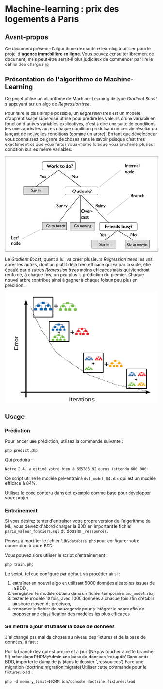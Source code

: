 # Machine-learning : prix des logements à Paris

## Avant-propos

Ce document présente l'algortihme de machine learning à utiliser pour le projet d'**agence immobilière en ligne**. Vous pouvez consulter librement ce document, mais peut-être serait-il plus judicieux de commencer par lire le cahier des charges [ici](./cahier-des-charges.md)


## Présentation de l'algorithme de Machine-Learning

Ce projet utilise un algorithme de Machine-Learning de type *Gradient Boost* s'appuyant sur un algo de *Regression tree*. 

Pour faire le plus simple possible, un *Regression tree* est un modèle d'apprentissage supervisé utilisé pour prédire les valeurs d'une variable en fonction d'autres variables explicatives, c'est à dire une suite de conditions les unes après les autres chaque condition produisant un certain résultat ou lançant de nouvelles conditions (comme un arbre). En tant que développeur vous connaissez ce genre de choses sans le savoir puisque c'est très exactement ce que vous faites vous-même lorsque vous enchainé plusieur condition sur les même variables.

 ![Schématisation d'un algorithme de type "Regression Tree"](./_ressources/images/regressiontree.jpg)

Le *Gradient Boost*, quant à lui, va créer plusieurs *Regression trees* les uns après les autres, dont un plutôt déjà bien efficace qui va par la suite, être épaulé par d'autres *Regression trees* moins efficaces mais qui viendront renforcé, à chaque fois, un peu plus la prédiction du premier. Chaque nouvel arbre contribue ainsi à gagner à chaque foisun peu plus en précision.

 ![Schématisation d'un algorithme de type "Gradient Boost"](./_ressources/images/gradient-boost.png)
## Usage

### Prédiction

Pour lancer une prédiction, utilisez la commande suivante :

```shell
php predict.php
```

Qui produira :

```shell
Notre I.A. a estimé votre bien à 555783.92 euros (attendu 600 000)
```

Ce script utilise le modèle pré-entraîné `dvf_model_84.rbx` qui est un modèle efficace à 84%.

Utilisez le code contenu dans cet exemple comme base pour développer votre projet.

### Entraînement

Si vous désirez tenter d'entraîner votre propre version de l'algorithme de ML, vous devrez d'abord charger la BDD en important le fichier `paris_valeur_fonciere.sql` du dossier `_ressources`.

Pensez à modifier le fichier `lib\database.php` pour configurer votre connection à votre BDD.

Vous pouvez alors utiliser le script d'entraînement :

```shell
php train.php
```

Le script, tel que configuré par défaut, va procéder ainsi :

1. entraîner un nouvel algo en utilisant 5000 données aléatoires issues de la BDD ,
2. enregistrer le modèle obtenu dans un fichier temporaire `tmp_model.rbx`,
3. tester le modèle 10 fois, avec 1000 données à chaque fois afin d'établir un score moyen de précision,
4. rennomer le fichier de sauvegarde pour y intégrer le score afin de proposer une classification des modèles les plus efficaces.

### Se mettre à jour et utiliser la base de données

J'ai changé pas mal de choses au niveau des fixtures et de la base de données, il faut : 

Pull la branch dev qui est propre et à jour (Ne pas toucher à cette branche !!!)
créer dans PHPMyAdmin une base de données ‘recupdb’
Dans cette BDD, importer le dump de js (dans le dossier ‘_ressources’)
Faire une migration (doctrine:migration:migrate)
Utiliser cette commande pour le fixtures:load :

```shell
php -d memory_limit=1024M bin/console doctrine:fixtures:load
```

 


